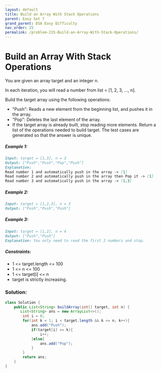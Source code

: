 ```yaml
---
layout: default
title: Build an Array With Stack Operations
parent: Easy Set 7
grand_parent: DSA Easy Difficulty
nav_order: 25
permalink: /problem-215-Build-an-Array-With-Stack-Operations/
---
```

# Build an Array With Stack Operations

You are given an array target and an integer n.

In each iteration, you will read a number from list = [1, 2, 3, ..., n].

Build the target array using the following operations:

* "Push": Reads a new element from the beginning list, and pushes it in the array.
* "Pop": Deletes the last element of the array.
* If the target array is already built, stop reading more elements.
Return a list of the operations needed to build target. The test cases are generated so that the answer is unique.

##### Example 1:
```markdown
Input: target = [1,3], n = 3
Output: ["Push","Push","Pop","Push"]
Explanation:
Read number 1 and automatically push in the array -> [1]
Read number 2 and automatically push in the array then Pop it -> [1]
Read number 3 and automatically push in the array -> [1,3]
```
##### Example 2:
```markdown
Input: target = [1,2,3], n = 3
Output: ["Push","Push","Push"]
```
##### Example 3:
````markdown
Input: target = [1,2], n = 4
Output: ["Push","Push"]
Explanation: You only need to read the first 2 numbers and stop.
````
##### Constraints:
* 1 <= target.length <= 100
* 1 <= n <= 100
* 1 <= target[i] <= n
* target is strictly increasing.

### Solution:
```java
class Solution {
    public List<String> buildArray(int[] target, int n) {
       List<String> ans = new ArrayList<>();
        int i = 0;
        for(int k = 1; i < target.length && k <= n; k++){
            ans.add("Push");
            if(target[i] == k){
                i++;
            }else{
                ans.add("Pop");
            }
        }
        return ans;
    }
}
```